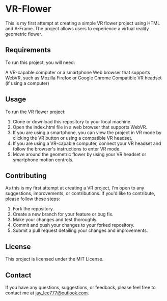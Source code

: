 # VR-Flower
This is my first attempt at creating a simple VR flower project using HTML and A-Frame. The project allows users to experience a virtual reality geometric flower.

## Requirements
To run this project, you will need:

A VR-capable computer or a smartphone
Web browser that supports WebVR, such as Mozilla Firefox or Google Chrome
Compatible VR headset (if using a computer)

## Usage
To run the VR flower project:

1. Clone or download this repository to your local machine.
2. Open the index.html file in a web browser that supports WebVR.
3. If you are using a smartphone, you can view the project in VR mode by clicking the VR button or using a compatible VR headset.
4. If you are using a VR-capable computer, connect your VR headset and follow the browser's instructions to enter VR mode.
5. Move around the geometric flower by using your VR headset or smartphone motion controls.

## Contributing
As this is my first attempt at creating a VR project, I'm open to any suggestions, improvements, or contributions. If you'd like to contribute, please follow these steps:

1. Fork the repository.
2. Create a new branch for your feature or bug fix.
3. Make your changes and test thoroughly.
4. Commit and push your changes to your forked repository.
5. Submit a pull request detailing your changes and improvements.

## License
This project is licensed under the MIT License.

## Contact
If you have any questions, suggestions, or feedback, please feel free to contact me at jay_lee777@outlook.com.
